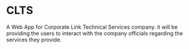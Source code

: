 # CLTS
A Web App for Corporate Link Technical Services company. it will be providing the users to interact with the company officials regarding the services they provide.
